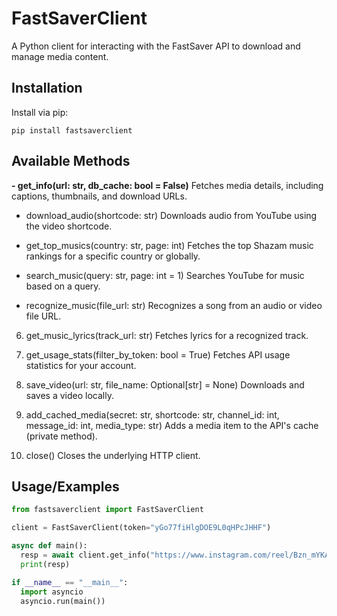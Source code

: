 
# FastSaverClient

A Python client for interacting with the FastSaver API to download and manage media content.




## Installation

Install via pip:

```
pip install fastsaverclient
```
## Available Methods
 **- get_info(url: str, db_cache: bool = False)**
Fetches media details, including captions, thumbnails, and download URLs.

 - download_audio(shortcode: str)
Downloads audio from YouTube using the video shortcode.

 - get_top_musics(country: str, page: int)
Fetches the top Shazam music rankings for a specific country or globally.

 - search_music(query: str, page: int = 1)
Searches YouTube for music based on a query.

 - recognize_music(file_url: str)
Recognizes a song from an audio or video file URL.

6. get_music_lyrics(track_url: str)
Fetches lyrics for a recognized track.

7. get_usage_stats(filter_by_token: bool = True)
Fetches API usage statistics for your account.

8. save_video(url: str, file_name: Optional[str] = None)
Downloads and saves a video locally.

9. add_cached_media(secret: str, shortcode: str, channel_id: int, message_id: int, media_type: str)
Adds a media item to the API's cache (private method).

10. close()
Closes the underlying HTTP client.

## Usage/Examples

```python
from fastsaverclient import FastSaverClient

client = FastSaverClient(token="yGo77fiHlgDOE9L0qHPcJHHF")

async def main():
  resp = await client.get_info("https://www.instagram.com/reel/Bzn_mYKAltF/")
  print(resp)

if __name__ == "__main__":
  import asyncio
  asyncio.run(main())
```

